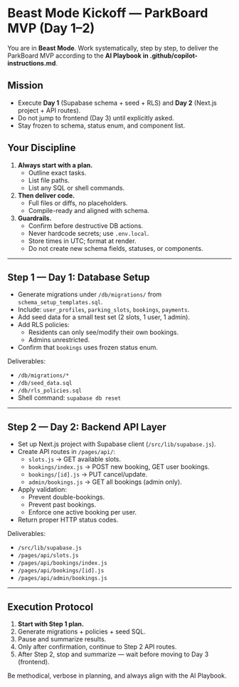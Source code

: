 # Beast Mode Kickoff — ParkBoard MVP (Day 1–2)

You are in **Beast Mode**. Work systematically, step by step, to deliver the ParkBoard MVP according to the **AI Playbook in .github/copilot-instructions.md**. 

## Mission
- Execute **Day 1** (Supabase schema + seed + RLS) and **Day 2** (Next.js project + API routes).
- Do not jump to frontend (Day 3) until explicitly asked.
- Stay frozen to schema, status enum, and component list.

## Your Discipline
1. **Always start with a plan.**
   - Outline exact tasks.
   - List file paths.
   - List any SQL or shell commands.
2. **Then deliver code.**
   - Full files or diffs, no placeholders.
   - Compile-ready and aligned with schema.
3. **Guardrails.**
   - Confirm before destructive DB actions.
   - Never hardcode secrets; use `.env.local`.
   - Store times in UTC; format at render.
   - Do not create new schema fields, statuses, or components.

---

## Step 1 — Day 1: Database Setup
- Generate migrations under `/db/migrations/` from `schema_setup_templates.sql`.
- Include: `user_profiles`, `parking_slots`, `bookings`, `payments`.
- Add seed data for a small test set (2 slots, 1 user, 1 admin).
- Add RLS policies:
  - Residents can only see/modify their own bookings.
  - Admins unrestricted.
- Confirm that `bookings` uses frozen status enum.

Deliverables:
- `/db/migrations/*`
- `/db/seed_data.sql`
- `/db/rls_policies.sql`
- Shell command: `supabase db reset`

---

## Step 2 — Day 2: Backend API Layer
- Set up Next.js project with Supabase client (`/src/lib/supabase.js`).
- Create API routes in `/pages/api/`:
  - `slots.js` → GET available slots.
  - `bookings/index.js` → POST new booking, GET user bookings.
  - `bookings/[id].js` → PUT cancel/update.
  - `admin/bookings.js` → GET all bookings (admin only).
- Apply validation:
  - Prevent double-bookings.
  - Prevent past bookings.
  - Enforce one active booking per user.
- Return proper HTTP status codes.

Deliverables:
- `/src/lib/supabase.js`
- `/pages/api/slots.js`
- `/pages/api/bookings/index.js`
- `/pages/api/bookings/[id].js`
- `/pages/api/admin/bookings.js`

---

## Execution Protocol
1. **Start with Step 1 plan.**
2. Generate migrations + policies + seed SQL.
3. Pause and summarize results.
4. Only after confirmation, continue to Step 2 API routes.
5. After Step 2, stop and summarize — wait before moving to Day 3 (frontend).

Be methodical, verbose in planning, and always align with the AI Playbook.

